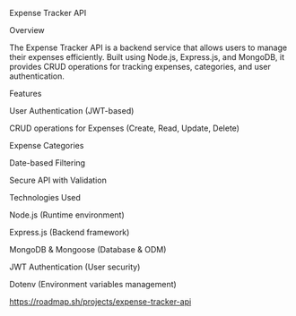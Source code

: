 Expense Tracker API

Overview

The Expense Tracker API is a backend service that allows users to manage their expenses efficiently. Built using Node.js, Express.js, and MongoDB, it provides CRUD operations for tracking expenses, categories, and user authentication.

Features

User Authentication (JWT-based)

CRUD operations for Expenses (Create, Read, Update, Delete)

Expense Categories

Date-based Filtering

Secure API with Validation

Technologies Used

Node.js (Runtime environment)

Express.js (Backend framework)

MongoDB & Mongoose (Database & ODM)

JWT Authentication (User security)

Dotenv (Environment variables management)


https://roadmap.sh/projects/expense-tracker-api
